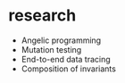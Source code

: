 # research

- Angelic programming
- Mutation testing
- End-to-end data tracing
- Composition of invariants
